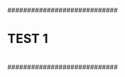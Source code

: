 ############################
#                          #
#        TEST 1            #
#                          #
############################
